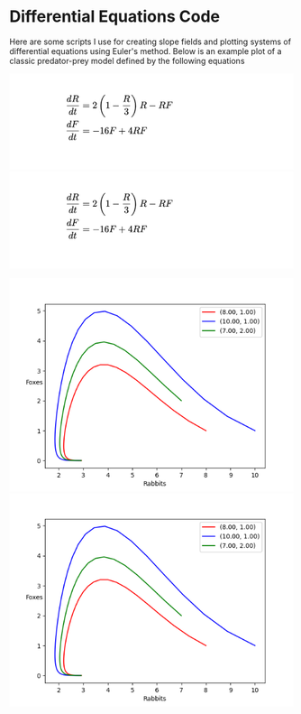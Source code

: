 Differential Equations Code
===========================

Here are some scripts I use for creating slope fields and
plotting systems of differential equations using Euler's
method. Below is an example plot of a classic predator-prey
model defined by the following equations

![System of differential equations](images/equations.png)
<img src="images/equations.png">

![Plot](images/plot.png)
<img src="images/plot.png">
